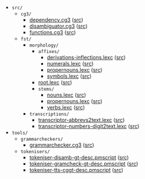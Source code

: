 * `src/`
    * `cg3/`
        * [dependency.cg3](src-cg3-dependency.cg3.html) ([src](https://github.com/giellalt/lang-kal/blob/main/src/cg3/dependency.cg3))
        * [disambiguator.cg3](src-cg3-disambiguator.cg3.html) ([src](https://github.com/giellalt/lang-kal/blob/main/src/cg3/disambiguator.cg3))
        * [functions.cg3](src-cg3-functions.cg3.html) ([src](https://github.com/giellalt/lang-kal/blob/main/src/cg3/functions.cg3))
    * `fst/`
        * `morphology/`
            * `affixes/`
                * [derivations-inflections.lexc](src-fst-morphology-affixes-derivations-inflections.lexc.html) ([src](https://github.com/giellalt/lang-kal/blob/main/src/fst/morphology/affixes/derivations-inflections.lexc))
                * [numerals.lexc](src-fst-morphology-affixes-numerals.lexc.html) ([src](https://github.com/giellalt/lang-kal/blob/main/src/fst/morphology/affixes/numerals.lexc))
                * [propernouns.lexc](src-fst-morphology-affixes-propernouns.lexc.html) ([src](https://github.com/giellalt/lang-kal/blob/main/src/fst/morphology/affixes/propernouns.lexc))
                * [symbols.lexc](src-fst-morphology-affixes-symbols.lexc.html) ([src](https://github.com/giellalt/lang-kal/blob/main/src/fst/morphology/affixes/symbols.lexc))
            * [root.lexc](src-fst-morphology-root.lexc.html) ([src](https://github.com/giellalt/lang-kal/blob/main/src/fst/morphology/root.lexc))
            * `stems/`
                * [nouns.lexc](src-fst-morphology-stems-nouns.lexc.html) ([src](https://github.com/giellalt/lang-kal/blob/main/src/fst/morphology/stems/nouns.lexc))
                * [propernouns.lexc](src-fst-morphology-stems-propernouns.lexc.html) ([src](https://github.com/giellalt/lang-kal/blob/main/src/fst/morphology/stems/propernouns.lexc))
                * [verbs.lexc](src-fst-morphology-stems-verbs.lexc.html) ([src](https://github.com/giellalt/lang-kal/blob/main/src/fst/morphology/stems/verbs.lexc))
        * `transcriptions/`
            * [transcriptor-abbrevs2text.lexc](src-fst-transcriptions-transcriptor-abbrevs2text.lexc.html) ([src](https://github.com/giellalt/lang-kal/blob/main/src/fst/transcriptions/transcriptor-abbrevs2text.lexc))
            * [transcriptor-numbers-digit2text.lexc](src-fst-transcriptions-transcriptor-numbers-digit2text.lexc.html) ([src](https://github.com/giellalt/lang-kal/blob/main/src/fst/transcriptions/transcriptor-numbers-digit2text.lexc))
* `tools/`
    * `grammarcheckers/`
        * [grammarchecker.cg3](tools-grammarcheckers-grammarchecker.cg3.html) ([src](https://github.com/giellalt/lang-kal/blob/main/tools/grammarcheckers/grammarchecker.cg3))
    * `tokenisers/`
        * [tokeniser-disamb-gt-desc.pmscript](tools-tokenisers-tokeniser-disamb-gt-desc.pmscript.html) ([src](https://github.com/giellalt/lang-kal/blob/main/tools/tokenisers/tokeniser-disamb-gt-desc.pmscript))
        * [tokeniser-gramcheck-gt-desc.pmscript](tools-tokenisers-tokeniser-gramcheck-gt-desc.pmscript.html) ([src](https://github.com/giellalt/lang-kal/blob/main/tools/tokenisers/tokeniser-gramcheck-gt-desc.pmscript))
        * [tokeniser-tts-cggt-desc.pmscript](tools-tokenisers-tokeniser-tts-cggt-desc.pmscript.html) ([src](https://github.com/giellalt/lang-kal/blob/main/tools/tokenisers/tokeniser-tts-cggt-desc.pmscript))
